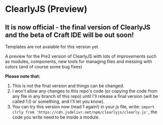 # ClearlyJS (Preview)

## It is now official - the final version of ClearlyJS and the beta of Craft IDE will be out soon! 

Templates are not avaiable for this version yet.

A preview for the Pre2 version of ClearlyJS with lots of improvements such as modules, components, new tools for managing files and messing with colors (and of course some bug fixes)

**Please note that:**
1. This is not the final version and things can be changed.
2. I won't allow any changes to this repo's code \(or copying the code from any file in any branch of this repo\) until I'll release a final version \(will be called 1.0 or something, and I'll let you know\).
3. You can try this version now \(read 1 again!\) in your js file, write: `import clrly from 'https://cdn.jsdelivr.net/npm/clearlyjs/clearly.js'`, the code you write need to be inside a module.

